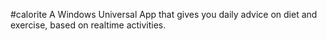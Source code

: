 #calorite
A Windows Universal App that gives you daily advice on diet and exercise, based on realtime activities.
